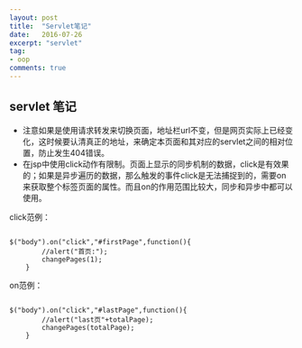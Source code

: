 ```yaml
---
layout: post
title:  "Servlet笔记"
date:   2016-07-26
excerpt: "servlet"
tag:
- oop
comments: true
---
```


## servlet 笔记


- 注意如果是使用请求转发来切换页面，地址栏url不变，但是网页实际上已经变化，这时候要认清真正的地址，来确定本页面和其对应的servlet之间的相对位置，防止发生404错误。
- 在jsp中使用click动作有限制。页面上显示的同步机制的数据，click是有效果的；如果是异步遍历的数据，那么触发的事件click是无法捕捉到的，需要on来获取整个标签页面的属性。而且on的作用范围比较大，同步和异步中都可以使用。

click范例：

```

$("body").on("click","#firstPage",function(){
        //alert("首页:");
        changePages(1);
    }

```

on范例：

```

$("body").on("click","#lastPage",function(){
        //alert("last页"+totalPage);
        changePages(totalPage);
    }

```















<html>
<div class="ds-thread" data-thread-key="http://kongzheng1993.github.io/kongzheng1993-servlet/" data-title="servlet" data-url="http://kongzheng1993.github.io/kongzheng1993-servlet/"></div>
<script type="text/javascript">
var duoshuoQuery = {short_name:"kongzheng1993"};
	(function() {
		var ds = document.createElement('script');
		ds.type = 'text/javascript';ds.async = true;
		ds.src = (document.location.protocol == 'https:' ? 'https:' : 'http:') + '//static.duoshuo.com/embed.js';
		ds.charset = 'UTF-8';
		(document.getElementsByTagName('head')[0] 
		 || document.getElementsByTagName('body')[0]).appendChild(ds);
	})();
</script>
</html>
